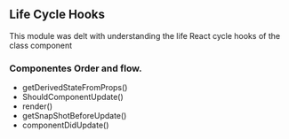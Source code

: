 
## Life Cycle Hooks
  This module was delt with understanding the life React cycle hooks of the class component
### Componentes Order and flow.
 * getDerivedStateFromProps()
 * ShouldComponentUpdate()
 * render()
 * getSnapShotBeforeUpdate()
 * componentDidUpdate()

